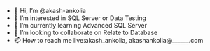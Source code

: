 - 👋 Hi, I’m @akash-ankolia
- 👀 I’m interested in SQL Server  or Data Testing
- 🌱 I’m currently learning Advanced SQL Server
- 💞️ I’m looking to collaborate on Relate to Database
- 📫 How to reach me live:akash_ankolia, akashankolia@______.com

<!---
akash-ankolia/akash-ankolia is a ✨ special ✨ repository because its `README.md` (this file) appears on your GitHub profile.
You can click the Preview link to take a look at your changes.
--->
